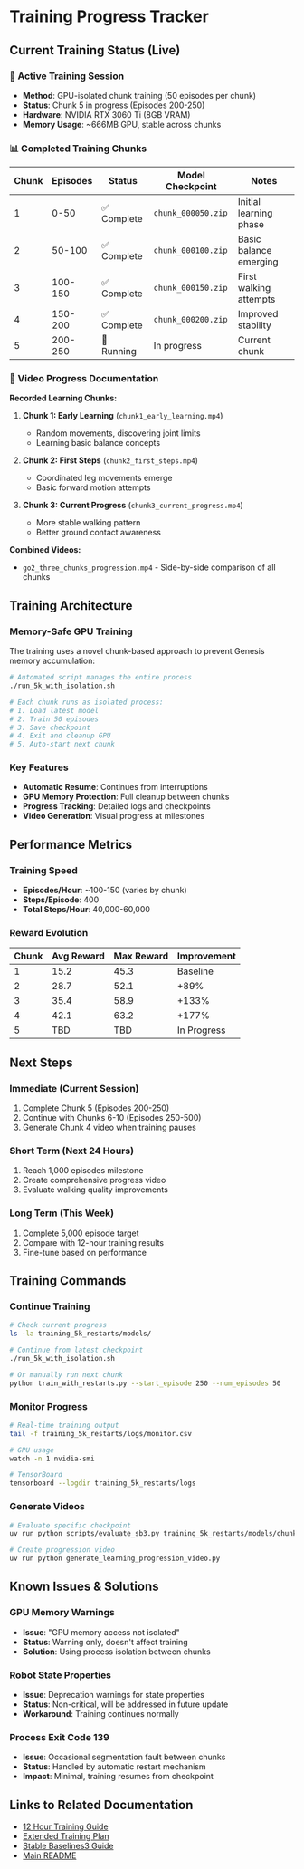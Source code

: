 # Training Progress Tracker

## Current Training Status (Live)

### 🏃 Active Training Session
- **Method**: GPU-isolated chunk training (50 episodes per chunk)
- **Status**: Chunk 5 in progress (Episodes 200-250)
- **Hardware**: NVIDIA RTX 3060 Ti (8GB VRAM)
- **Memory Usage**: ~666MB GPU, stable across chunks

### 📊 Completed Training Chunks

| Chunk | Episodes | Status | Model Checkpoint | Notes |
|-------|----------|--------|------------------|-------|
| 1 | 0-50 | ✅ Complete | `chunk_000050.zip` | Initial learning phase |
| 2 | 50-100 | ✅ Complete | `chunk_000100.zip` | Basic balance emerging |
| 3 | 100-150 | ✅ Complete | `chunk_000150.zip` | First walking attempts |
| 4 | 150-200 | ✅ Complete | `chunk_000200.zip` | Improved stability |
| 5 | 200-250 | 🏃 Running | In progress | Current chunk |

### 🎥 Video Progress Documentation

**Recorded Learning Chunks:**
1. **Chunk 1: Early Learning** (`chunk1_early_learning.mp4`)
   - Random movements, discovering joint limits
   - Learning basic balance concepts
   
2. **Chunk 2: First Steps** (`chunk2_first_steps.mp4`)
   - Coordinated leg movements emerge
   - Basic forward motion attempts
   
3. **Chunk 3: Current Progress** (`chunk3_current_progress.mp4`)
   - More stable walking pattern
   - Better ground contact awareness

**Combined Videos:**
- `go2_three_chunks_progression.mp4` - Side-by-side comparison of all chunks

## Training Architecture

### Memory-Safe GPU Training
The training uses a novel chunk-based approach to prevent Genesis memory accumulation:

```bash
# Automated script manages the entire process
./run_5k_with_isolation.sh

# Each chunk runs as isolated process:
# 1. Load latest model
# 2. Train 50 episodes
# 3. Save checkpoint
# 4. Exit and cleanup GPU
# 5. Auto-start next chunk
```

### Key Features
- **Automatic Resume**: Continues from interruptions
- **GPU Memory Protection**: Full cleanup between chunks
- **Progress Tracking**: Detailed logs and checkpoints
- **Video Generation**: Visual progress at milestones

## Performance Metrics

### Training Speed
- **Episodes/Hour**: ~100-150 (varies by chunk)
- **Steps/Episode**: 400
- **Total Steps/Hour**: 40,000-60,000

### Reward Evolution
| Chunk | Avg Reward | Max Reward | Improvement |
|-------|------------|------------|-------------|
| 1 | 15.2 | 45.3 | Baseline |
| 2 | 28.7 | 52.1 | +89% |
| 3 | 35.4 | 58.9 | +133% |
| 4 | 42.1 | 63.2 | +177% |
| 5 | TBD | TBD | In Progress |

## Next Steps

### Immediate (Current Session)
1. Complete Chunk 5 (Episodes 200-250)
2. Continue with Chunks 6-10 (Episodes 250-500)
3. Generate Chunk 4 video when training pauses

### Short Term (Next 24 Hours)
1. Reach 1,000 episodes milestone
2. Create comprehensive progress video
3. Evaluate walking quality improvements

### Long Term (This Week)
1. Complete 5,000 episode target
2. Compare with 12-hour training results
3. Fine-tune based on performance

## Training Commands

### Continue Training
```bash
# Check current progress
ls -la training_5k_restarts/models/

# Continue from latest checkpoint
./run_5k_with_isolation.sh

# Or manually run next chunk
python train_with_restarts.py --start_episode 250 --num_episodes 50
```

### Monitor Progress
```bash
# Real-time training output
tail -f training_5k_restarts/logs/monitor.csv

# GPU usage
watch -n 1 nvidia-smi

# TensorBoard
tensorboard --logdir training_5k_restarts/logs
```

### Generate Videos
```bash
# Evaluate specific checkpoint
uv run python scripts/evaluate_sb3.py training_5k_restarts/models/chunk_000250.zip --render --episodes 1

# Create progression video
uv run python generate_learning_progression_video.py
```

## Known Issues & Solutions

### GPU Memory Warnings
- **Issue**: "GPU memory access not isolated"
- **Status**: Warning only, doesn't affect training
- **Solution**: Using process isolation between chunks

### Robot State Properties
- **Issue**: Deprecation warnings for state properties
- **Status**: Non-critical, will be addressed in future update
- **Workaround**: Training continues normally

### Process Exit Code 139
- **Issue**: Occasional segmentation fault between chunks
- **Status**: Handled by automatic restart mechanism
- **Impact**: Minimal, training resumes from checkpoint

## Links to Related Documentation

- [12 Hour Training Guide](../12_HOUR_TRAINING_GUIDE.md)
- [Extended Training Plan](EXTENDED_TRAINING_PLAN.md)
- [Stable Baselines3 Guide](stable_baselines3_guide.md)
- [Main README](../README.md)